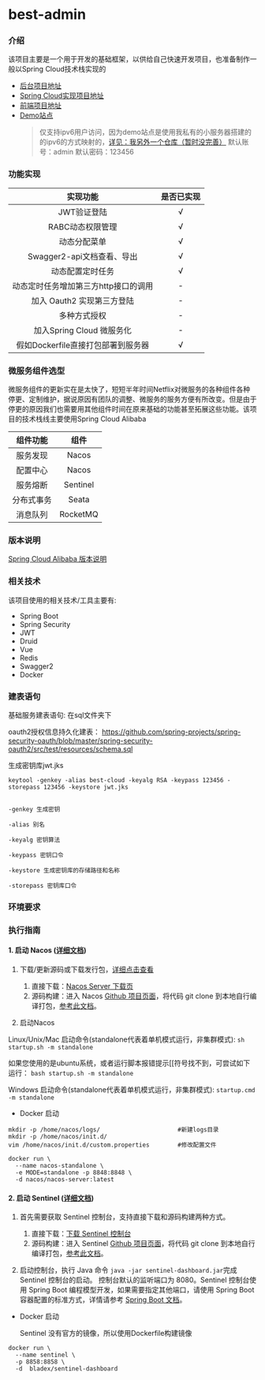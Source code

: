 # best-admin

### 介绍
该项目主要是一个用于开发的基础框架，以供给自己快速开发项目，也准备制作一般以Spring Cloud技术栈实现的

* [后台项目地址](https://github.com/shanzhaozhen/best-server)
* [Spring Cloud实现项目地址](https://github.com/shanzhaozhen/best-cloud)
* [前端项目地址](https://github.com/shanzhaozhen/best-client)
* [Demo站点](http://best.loogoos.tk)
    > 仅支持ipv6用户访问，因为demo站点是使用我私有的小服务器搭建的的ipv6的方式映射的，[详见：我另外一个仓库（暂时没完善）](https://github.com/shanzhaozhen/MyNAS)
    > 默认账号：admin
    > 默认密码：123456

### 功能实现
实现功能 | 是否已实现
:---:|:---:
JWT验证登陆 | √
RABC动态权限管理 | √
动态分配菜单 | √
Swagger2-api文档查看、导出 | √
动态配置定时任务 | √
动态定时任务增加第三方http接口的调用 | -
加入 Oauth2 实现第三方登陆 | -
多种方式授权 | -
加入Spring Cloud 微服务化 | -
假如Dockerfile直接打包部署到服务器|√ 

### 微服务组件选型

微服务组件的更新实在是太快了，短短半年时间Netflix对微服务的各种组件各种停更、定制维护，据说原因有团队的调整、微服务的服务方便有所改变。但是由于停更的原因我们也需要用其他组件时间在原来基础的功能甚至拓展这些功能。该项目的技术栈线主要使用Spring Cloud Alibaba

组件功能 | 组件
:---:|:---:
服务发现|Nacos
配置中心|Nacos
服务熔断|Sentinel
分布式事务|Seata
消息队列|RocketMQ

### 版本说明
[Spring Cloud Alibaba 版本说明](https://github.com/alibaba/spring-cloud-alibaba/wiki/%E7%89%88%E6%9C%AC%E8%AF%B4%E6%98%8E)

### 相关技术
该项目使用的相关技术/工具主要有:
* Spring Boot
* Spring Security
* JWT
* Druid
* Vue
* Redis
* Swagger2
* Docker

### 建表语句
基础服务建表语句:
在sql文件夹下

oauth2授权信息持久化建表：
https://github.com/spring-projects/spring-security-oauth/blob/master/spring-security-oauth2/src/test/resources/schema.sql

生成密钥库jwt.jks
``` shell script
keytool -genkey -alias best-cloud -keyalg RSA -keypass 123456 -storepass 123456 -keystore jwt.jks


-genkey 生成密钥

-alias 别名

-keyalg 密钥算法

-keypass 密钥口令

-keystore 生成密钥库的存储路径和名称

-storepass 密钥库口令
```

### 环境要求



### 执行指南

#### 1. 启动 Nacos ([详细文档](https://github.com/alibaba/spring-cloud-alibaba/blob/master/spring-cloud-alibaba-examples/nacos-example/nacos-config-example/readme-zh.md))

1. 下载/更新源码或下载发行包，[详细点击查看](https://github.com/alibaba/spring-cloud-alibaba/blob/master/spring-cloud-alibaba-examples/nacos-example/nacos-config-example/readme-zh.md)
   1. 直接下载：[Nacos Server 下载页](https://github.com/alibaba/nacos/releases)
   2. 源码构建：进入 Nacos [Github 项目页面](https://github.com/alibaba/nacos)，将代码 git clone 到本地自行编译打包，[参考此文档](https://nacos.io/zh-cn/docs/quick-start.html)。

2. 启动Nacos

Linux/Unix/Mac 启动命令(standalone代表着单机模式运行，非集群模式):
`sh startup.sh -m standalone`

如果您使用的是ubuntu系统，或者运行脚本报错提示[[符号找不到，可尝试如下运行：
`bash startup.sh -m standalone`

Windows 启动命令(standalone代表着单机模式运行，非集群模式):
`startup.cmd -m standalone`

* Docker 启动

```shell
mkdir -p /home/nacos/logs/                      #新建logs目录
mkdir -p /home/nacos/init.d/          
vim /home/nacos/init.d/custom.properties        #修改配置文件

docker run \
  --name nacos-standalone \
  -e MODE=standalone -p 8848:8848 \
  -d nacos/nacos-server:latest

```

#### 2. 启动 Sentinel ([详细文档](http://edas-public.oss-cn-hangzhou.aliyuncs.com/install_package/demo/sentinel-dashboard.jar))

1. 首先需要获取 Sentinel 控制台，支持直接下载和源码构建两种方式。

   1. 直接下载：[下载 Sentinel 控制台](http://edas-public.oss-cn-hangzhou.aliyuncs.com/install_package/demo/sentinel-dashboard.jar)
   2. 源码构建：进入 Sentinel [Github 项目页面](https://github.com/alibaba/Sentinel)，将代码 git clone 到本地自行编译打包，[参考此文档](https://github.com/alibaba/Sentinel/tree/master/sentinel-dashboard)。

2. 启动控制台，执行 Java 命令 `java -jar sentinel-dashboard.jar`完成 Sentinel 控制台的启动。
   控制台默认的监听端口为 8080。Sentinel 控制台使用 Spring Boot 编程模型开发，如果需要指定其他端口，请使用 Spring Boot 容器配置的标准方式，详情请参考 [Spring Boot 文档](https://docs.spring.io/spring-boot/docs/current-SNAPSHOT/reference/htmlsingle/#boot-features-customizing-embedded-containers)。

* Docker 启动

  Sentinel 没有官方的镜像，所以使用Dockerfile构建镜像

```shell
docker run \
  --name sentinel \
  -p 8858:8858 \
  -d  bladex/sentinel-dashboard
```